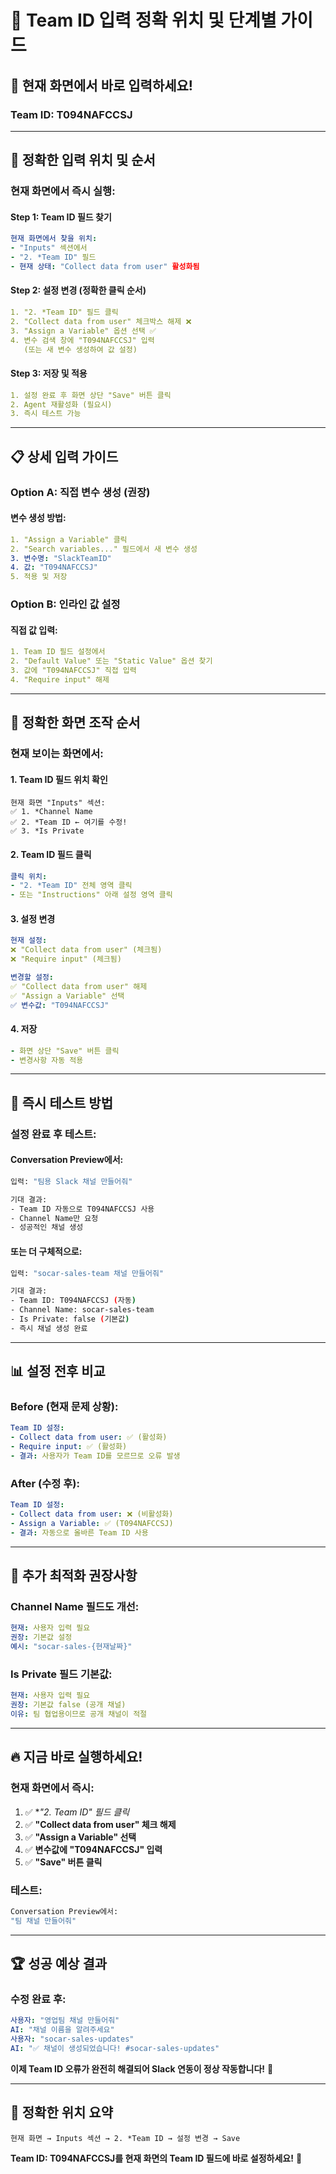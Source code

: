 # 🔧 Team ID 입력 정확 위치 및 단계별 가이드

## 📍 **현재 화면에서 바로 입력하세요!**

### **Team ID: T094NAFCCSJ**

---

## 🎯 **정확한 입력 위치 및 순서**

### **현재 화면에서 즉시 실행:**

#### **Step 1: Team ID 필드 찾기**
```yaml
현재 화면에서 찾을 위치:
- "Inputs" 섹션에서
- "2. *Team ID" 필드
- 현재 상태: "Collect data from user" 활성화됨
```

#### **Step 2: 설정 변경 (정확한 클릭 순서)**
```yaml
1. "2. *Team ID" 필드 클릭
2. "Collect data from user" 체크박스 해제 ❌
3. "Assign a Variable" 옵션 선택 ✅
4. 변수 검색 창에 "T094NAFCCSJ" 입력
   (또는 새 변수 생성하여 값 설정)
```

#### **Step 3: 저장 및 적용**
```yaml
1. 설정 완료 후 화면 상단 "Save" 버튼 클릭
2. Agent 재활성화 (필요시)
3. 즉시 테스트 가능
```

---

## 📋 **상세 입력 가이드**

### **Option A: 직접 변수 생성 (권장)**

#### **변수 생성 방법:**
```yaml
1. "Assign a Variable" 클릭
2. "Search variables..." 필드에서 새 변수 생성
3. 변수명: "SlackTeamID" 
4. 값: "T094NAFCCSJ"
5. 적용 및 저장
```

### **Option B: 인라인 값 설정**

#### **직접 값 입력:**
```yaml
1. Team ID 필드 설정에서
2. "Default Value" 또는 "Static Value" 옵션 찾기
3. 값에 "T094NAFCCSJ" 직접 입력
4. "Require input" 해제
```

---

## 🔧 **정확한 화면 조작 순서**

### **현재 보이는 화면에서:**

#### **1. Team ID 필드 위치 확인**
```
현재 화면 "Inputs" 섹션:
✅ 1. *Channel Name
✅ 2. *Team ID ← 여기를 수정!
✅ 3. *Is Private
```

#### **2. Team ID 필드 클릭**
```yaml
클릭 위치:
- "2. *Team ID" 전체 영역 클릭
- 또는 "Instructions" 아래 설정 영역 클릭
```

#### **3. 설정 변경**
```yaml
현재 설정:
❌ "Collect data from user" (체크됨)
❌ "Require input" (체크됨)

변경할 설정:
✅ "Collect data from user" 해제
✅ "Assign a Variable" 선택
✅ 변수값: "T094NAFCCSJ"
```

#### **4. 저장**
```yaml
- 화면 상단 "Save" 버튼 클릭
- 변경사항 자동 적용
```

---

## 🚀 **즉시 테스트 방법**

### **설정 완료 후 테스트:**

#### **Conversation Preview에서:**
```bash
입력: "팀용 Slack 채널 만들어줘"

기대 결과:
- Team ID 자동으로 T094NAFCCSJ 사용
- Channel Name만 요청
- 성공적인 채널 생성
```

#### **또는 더 구체적으로:**
```bash
입력: "socar-sales-team 채널 만들어줘"

기대 결과:
- Team ID: T094NAFCCSJ (자동)
- Channel Name: socar-sales-team  
- Is Private: false (기본값)
- 즉시 채널 생성 완료
```

---

## 📊 **설정 전후 비교**

### **Before (현재 문제 상황):**
```yaml
Team ID 설정:
- Collect data from user: ✅ (활성화)
- Require input: ✅ (활성화)
- 결과: 사용자가 Team ID를 모르므로 오류 발생
```

### **After (수정 후):**
```yaml
Team ID 설정:
- Collect data from user: ❌ (비활성화)
- Assign a Variable: ✅ (T094NAFCCSJ)
- 결과: 자동으로 올바른 Team ID 사용
```

---

## 🎯 **추가 최적화 권장사항**

### **Channel Name 필드도 개선:**
```yaml
현재: 사용자 입력 필요
권장: 기본값 설정
예시: "socar-sales-{현재날짜}"
```

### **Is Private 필드 기본값:**
```yaml
현재: 사용자 입력 필요
권장: 기본값 false (공개 채널)
이유: 팀 협업용이므로 공개 채널이 적절
```

---

## 🔥 **지금 바로 실행하세요!**

### **현재 화면에서 즉시:**

1. ✅ **"2. *Team ID" 필드 클릭**
2. ✅ **"Collect data from user" 체크 해제**
3. ✅ **"Assign a Variable" 선택**  
4. ✅ **변수값에 "T094NAFCCSJ" 입력**
5. ✅ **"Save" 버튼 클릭**

### **테스트:**
```bash
Conversation Preview에서:
"팀 채널 만들어줘"
```

---

## 🏆 **성공 예상 결과**

### **수정 완료 후:**
```yaml
사용자: "영업팀 채널 만들어줘"
AI: "채널 이름을 알려주세요"
사용자: "socar-sales-updates"
AI: "✅ 채널이 생성되었습니다! #socar-sales-updates"
```

**이제 Team ID 오류가 완전히 해결되어 Slack 연동이 정상 작동합니다!** 🎉

---

## 📍 **정확한 위치 요약**

```
현재 화면 → Inputs 섹션 → 2. *Team ID → 설정 변경 → Save
```

**Team ID: T094NAFCCSJ를 현재 화면의 Team ID 필드에 바로 설정하세요!** 🚀
